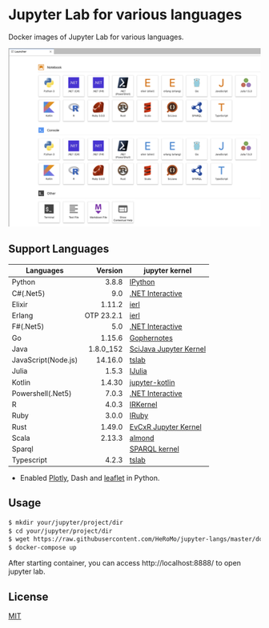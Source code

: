 # Jupyter Lab for various languages

Docker images of Jupyter Lab for various languages.

![Launcher](./doc/launcher.png)

## Support Languages

|Languages|Version|jupyter kernel|
|---|--:|---|
| Python|3.8.8|[IPython](https://ipython.org/)|
| C#(.Net5)| 9.0 | [.NET Interactive](https://github.com/dotnet/interactive)|
| Elixir|1.11.2|[ierl](https://github.com/filmor/ierl)|
| Erlang|OTP 23.2.1|[ierl](https://github.com/filmor/ierl)|
| F#(.Net5)| 5.0 | [.NET Interactive](https://github.com/dotnet/interactive)|
| Go|1.15.6|[Gophernotes](https://github.com/gopherdata/gophernotes)|
| Java |1.8.0_152|[SciJava Jupyter Kernel](https://github.com/hadim/scijava-jupyter-kernel)|
| JavaScript(Node.js)|14.16.0|[tslab](https://github.com/yunabe/tslab)|
| Julia |1.5.3|[IJulia](https://github.com/JuliaLang/IJulia.jl)|
| Kotlin|1.4.30|[jupyter\-kotlin](https://github.com/ligee/kotlin-jupyter)|
| Powershell(.Net5)| 7.0.3 | [.NET Interactive](https://github.com/dotnet/interactive)|
| R |4.0.3|[IRKernel](http://irkernel.github.io/)|
| Ruby| 3.0.0 |[IRuby](https://github.com/SciRuby/iruby)|
| Rust |1.49.0|[EvCxR Jupyter Kernel](https://github.com/google/evcxr/tree/master/evcxr_jupyter)|
| Scala |2.13.3|[almond](https://github.com/almond-sh/almond)|
| Sparql||[SPARQL kernel](https://github.com/paulovn/sparql-kernel)|
| Typescript| 4.2.3 | [tslab](https://github.com/yunabe/tslab)|

* Enabled [Plotly](https://plotly.com/python/), Dash and [leaflet](https://ipyleaflet.readthedocs.io/en/latest/) in Python.

## Usage 

```bash
$ mkdir your/jupyter/project/dir
$ cd your/jupyter/project/dir
$ wget https://raw.githubusercontent.com/HeRoMo/jupyter-langs/master/docker-compose.yml
$ docker-compose up
```

After starting container, you can access http://localhost:8888/ to open jupyter lab.

## License

[MIT](License.txt)
